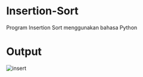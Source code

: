 # Insertion-Sort

Program Insertion Sort menggunakan bahasa Python

# Output

![insert](https://user-images.githubusercontent.com/52452132/100356501-e5aa5280-3025-11eb-8aff-492e0ac25950.png)
